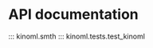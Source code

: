 # API documentation

<!-- Examples: mkdocstrings requires paths to MODULES -->

::: kinoml.smth
::: kinoml.tests.test_kinoml

